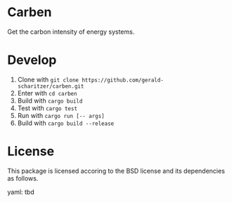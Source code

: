 # Carben

Get the carbon intensity of energy systems.

# Develop

1. Clone with `git clone https://github.com/gerald-scharitzer/carben.git`
2. Enter with `cd carben`
3. Build with `cargo build`
4. Test with `cargo test`
5. Run with `cargo run [-- args]`
6. Build with `cargo build --release`

# License

This package is licensed accoring to the BSD license and its dependencies as follows.

yaml: tbd
